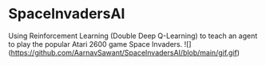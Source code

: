 # SpaceInvadersAI
Using Reinforcement Learning (Double Deep Q-Learning) to teach an agent to play the popular Atari 2600 game Space Invaders. 
![] (https://github.com/AarnavSawant/SpaceInvadersAI/blob/main/gif.gif)
